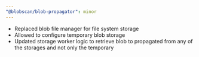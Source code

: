 ```yaml
---
"@blobscan/blob-propagator": minor
---
```


- Replaced blob file manager for file system storage
- Allowed to configure temporary blob storage
- Updated storage worker logic to retrieve blob to propagated from any of the storages and not only the temporary

